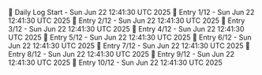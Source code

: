 📅 Daily Log Start - Sun Jun 22 12:41:30 UTC 2025
📌 Entry 1/12 - Sun Jun 22 12:41:30 UTC 2025
📌 Entry 2/12 - Sun Jun 22 12:41:30 UTC 2025
📌 Entry 3/12 - Sun Jun 22 12:41:30 UTC 2025
📌 Entry 4/12 - Sun Jun 22 12:41:30 UTC 2025
📌 Entry 5/12 - Sun Jun 22 12:41:30 UTC 2025
📌 Entry 6/12 - Sun Jun 22 12:41:30 UTC 2025
📌 Entry 7/12 - Sun Jun 22 12:41:30 UTC 2025
📌 Entry 8/12 - Sun Jun 22 12:41:30 UTC 2025
📌 Entry 9/12 - Sun Jun 22 12:41:30 UTC 2025
📌 Entry 10/12 - Sun Jun 22 12:41:30 UTC 2025
